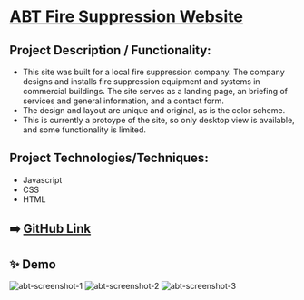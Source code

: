# [ABT Fire Suppression Website](https://cjmaret.github.io/abt-website/)

## Project Description / Functionality: 
- This site was built for a local fire suppression company. The company designs and installs fire suppression equipment and systems in commercial buildings. The site serves as a landing page, an briefing of services and general information, and a contact form.
- The design and layout are unique and original, as is the color scheme.
- This is currently a protoype of the site, so only desktop view is available, and some functionality is limited.

## Project Technologies/Techniques:
- Javascript
- CSS
- HTML

## ➡️ [GitHub Link](https://github.com/cjmaret/abt-website)

## ✨ Demo
![abt-screenshot-1](https://user-images.githubusercontent.com/77926563/146670565-3f5deaab-5b28-4694-b7ac-66edadf26768.png)
![abt-screenshot-2](https://user-images.githubusercontent.com/77926563/146670566-f5c703f9-dcea-40f9-a09c-b6800ee0fcb3.png)
![abt-screenshot-3](https://user-images.githubusercontent.com/77926563/146670568-b90e2692-5a1d-4164-b674-44c97ac560ec.png)
